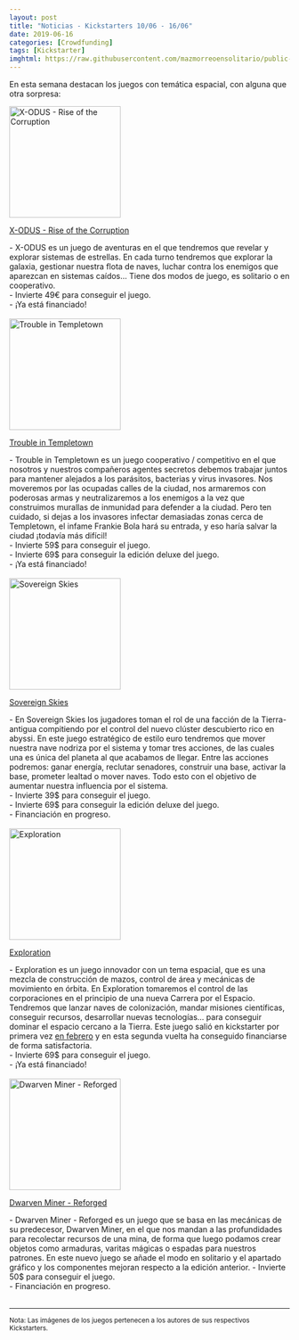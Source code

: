 ```yaml
---
layout: post
title: "Noticias - Kickstarters 10/06 - 16/06"
date: 2019-06-16
categories: [Crowdfunding]
tags: [Kickstarter]
imghtml: https://raw.githubusercontent.com/mazmorreoensolitario/public-images/master/crowdfunding/crowdfunding-19-0610-0616.jpg
---
```


En esta semana destacan los juegos con temática espacial, con alguna que otra 
sorpresa:

<div class="row">
    <div class="col-md-3">
        <img width="200" height="200"
            src="https://ksr-ugc.imgix.net/assets/025/485/834/b8352bec2f532ce71cbacdd369163d90_original.png?ixlib=rb-2.0.0&w=680&fit=max&v=1560504931&auto=format&gif-q=50&lossless=true&s=0ccb521a3d078d3d7e43699467b06c8f"
            class="img-thumbnail" alt="X-ODUS - Rise of the Corruption">
    </div>
    <div class="col-md-9">
        <p>
            <a target="_blank" 
                href="https://www.kickstarter.com/projects/619812083/x-odus-rise-of-the-corruption?ref=mazmorreoensolitario">
                X-ODUS - Rise of the Corruption
            </a>
        </p>
           - X-ODUS es un juego de aventuras en el que tendremos que revelar y
           explorar sistemas de estrellas. En cada turno tendremos que explorar
           la galaxia, gestionar nuestra flota de naves, luchar contra los
           enemigos que aparezcan en sistemas caídos... Tiene dos modos de
           juego, es solitario o en cooperativo.
           <br>
           - Invierte 49€ para conseguir el juego.
          <br>
          - ¡Ya está financiado!
    </div>
</div>
<br>

<div class="row">
    <div class="col-md-3">
        <img width="200" height="200"
            src="https://ksr-ugc.imgix.net/assets/025/496/471/2725ca5c9107118af1d33b26a9d1dec6_original.jpg?ixlib=rb-2.0.0&w=680&fit=max&v=1560604900&auto=format&gif-q=50&q=92&s=45acc3246edf03de820249bdf2275c34"
            class="img-thumbnail" alt="Trouble in Templetown">
    </div>
    <div class="col-md-9">
        <p>
            <a target="_blank" 
                href="https://www.kickstarter.com/projects/2fat2fly/trouble-in-templetown?ref=mazmorreoensolitario">
                Trouble in Templetown
            </a>
        </p>
           - Trouble in Templetown es un juego cooperativo / competitivo en el
           que nosotros y nuestros compañeros agentes secretos debemos trabajar
           juntos para mantener alejados a los parásitos, bacterias y virus
           invasores. Nos moveremos por las ocupadas calles de la ciudad, nos
           armaremos con poderosas armas y neutralizaremos a los enemigos a la
           vez que construimos murallas de inmunidad para defender a la
           ciudad. Pero ten cuidado, si dejas a los invasores infectar
           demasiadas zonas cerca de Templetown, el infame Frankie Bola hará su
           entrada, y eso haría salvar la ciudad ¡todavía más difícil!
           <br>
           - Invierte 59$ para conseguir el juego.
           <br>
           - Invierte 69$ para conseguir la edición deluxe del juego.
          <br>
          - ¡Ya está financiado!
    </div>
</div>
<br>

<div class="row">
    <div class="col-md-3">
        <img width="200" height="200"
            src="https://ksr-ugc.imgix.net/assets/025/378/526/8e0c46ca1bf58f71d431aee3f00f85bb_original.png?ixlib=rb-2.0.0&w=680&fit=max&v=1559688150&auto=format&gif-q=50&lossless=true&s=af3219197cd4d76ced21d96877611749"
            class="img-thumbnail" alt="Sovereign Skies">
    </div>
    <div class="col-md-9">
        <p>
            <a target="_blank" 
                href="https://www.kickstarter.com/projects/deepwatergames/sovereign-skies?ref=mazmorreoensolitario">
                Sovereign Skies
            </a>
        </p>
           - En Sovereign Skies los jugadores toman el rol de una facción de la
           Tierra-antigua compitiendo por el control del nuevo clúster
           descubierto rico en abyssi. En este juego estratégico de estilo euro
           tendremos que mover nuestra nave nodriza por el sistema y tomar tres
           acciones, de las cuales una es única del planeta al que acabamos de
           llegar. Entre las acciones podremos: ganar energía, reclutar
           senadores, construir una base, activar la base, prometer lealtad o
           mover naves. Todo esto con el objetivo de aumentar nuestra
           influencia por el sistema.
           <br>
           - Invierte 39$ para conseguir el juego.
           <br>
           - Invierte 69$ para conseguir la edición deluxe del juego.
          <br>
          - Financiación en progreso.
    </div>
</div>
<br>

<div class="row">
    <div class="col-md-3">
        <img width="200" height="200"
            src="https://ksr-ugc.imgix.net/assets/025/475/388/cb6f62cb471f1b5a6efb8678679945fa_original.png?ixlib=rb-2.0.0&w=680&fit=max&v=1560428742&auto=format&gif-q=50&lossless=true&s=1c0710d0555bf3a12e3ae7ec8624dde6"
            class="img-thumbnail" alt="Exploration">
    </div>
    <div class="col-md-9">
        <p>
            <a target="_blank" 
                href="https://www.kickstarter.com/projects/plyteam/exploration-0?ref=mazmorreoensolitario">
                Exploration
            </a>
        </p>
           - Exploration es un juego innovador con un tema espacial, que es una
           mezcla de construcción de mazos, control de área y mecánicas de
           movimiento en órbita. En Exploration tomaremos el control de las
           corporaciones en el principio de una nueva Carrera por el
           Espacio. Tendremos que lanzar naves de colonización, mandar misiones
           científicas, conseguir recursos, desarrollar nuevas
           tecnologías... para conseguir dominar el espacio cercano a la
           Tierra. Este juego salió en kickstarter por primera vez <a
           href="{{site.baseurl}}/crowdfunding-0211-0217/" target="_blank">en
           febrero</a> y en esta segunda vuelta ha conseguido financiarse de
           forma satisfactoria.
           <br>
           - Invierte 69$ para conseguir el juego.
          <br>
          - ¡Ya está financiado!
    </div>
</div>
<br>

<div class="row">
    <div class="col-md-3">
        <img width="200" height="200"
            src="https://ksr-ugc.imgix.net/assets/025/182/143/ae1a529958ae6a436c201d8461bf6a8e_original.JPG?ixlib=rb-2.0.0&w=680&fit=max&v=1558156269&auto=format&gif-q=50&q=92&s=af80ed3be4c9163d221d6027fed1b543"
            class="img-thumbnail" alt="Dwarven Miner - Reforged">
    </div>
    <div class="col-md-9">
        <p>
            <a target="_blank" 
                href="https://www.kickstarter.com/projects/wellplayed/dwarven-miner-reforged-with-larry-elmore?ref=mazmorreoensolitario">
                Dwarven Miner - Reforged
            </a>
        </p>
           - Dwarven Miner - Reforged es un juego que se basa en las mecánicas
             de su predecesor, Dwarven Miner, en el que nos mandan a las
             profundidades para recolectar recursos de una mina, de forma que
             luego podamos crear objetos como armaduras, varitas mágicas o
             espadas para nuestros patrones. En este nuevo juego se añade el
             modo en solitario y el apartado gráfico y los componentes mejoran
             respecto a la edición anterior.
           - Invierte 50$ para conseguir el juego.
          <br>
          - Financiación en progreso.
    </div>
</div>
<br>


<hr>

<small>Nota: Las imágenes de los juegos pertenecen a los autores de sus
respectivos Kickstarters.</small>
